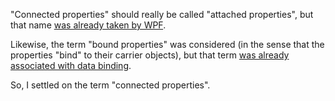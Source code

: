 "Connected properties" should really be called "attached properties", but that name [was already taken by WPF](http://msdn.microsoft.com/en-us/library/ms749011.aspx).

Likewise, the term "bound properties" was considered (in the sense that the properties "bind" to their carrier objects), but that term [was already associated with data binding](http://en.wikipedia.org/wiki/Bound_property).

So, I settled on the term "connected properties".
